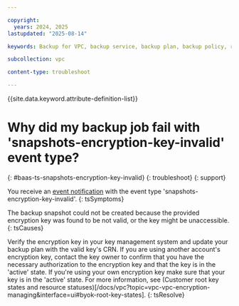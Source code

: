 ```yaml
---

copyright:
  years: 2024, 2025
lastupdated: "2025-08-14"

keywords: Backup for VPC, backup service, backup plan, backup policy, restore, restore volume, restore data

subcollection: vpc

content-type: troubleshoot

---
```


{{site.data.keyword.attribute-definition-list}}

# Why did my backup job fail with 'snapshots-encryption-key-invalid' event type?
{: #baas-ts-snapshots-encryption-key-invalid}
{: troubleshoot}
{: support} 

You receive an [event notification](/docs/vpc?topic=vpc-event-notifications-events#event-notifications-list) with the event type 'snapshots-encryption-key-invalid'.
{: tsSymptoms}

The backup snapshot could not be created because the provided encryption key was found to be not valid, or the key might be unaccessible.
{: tsCauses}

Verify the encryption key in your key management system and update your backup plan with the valid key's CRN. If you are using another account's encryption key, contact the key owner to confirm that you have the necessary authorization to the encryption key and that the key is in the 'active' state. If you're using your own encryption key make sure that your key is in the 'active' state. For more information, see (Customer root key states and resource statuses)[/docs/vpc?topic=vpc-vpc-encryption-managing&interface=ui#byok-root-key-states].
{: tsResolve}
